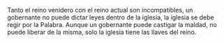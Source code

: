 Tanto el reino venidero con el reino actual son incompatibles, un gobernante no puede dictar leyes dentro de la iglesia,  la iglesia se debe regir por la Palabra.
Aunque un gobernante puede castigar la maldad, no puede liberar de la misma, solo la iglesia tiene las llaves del reino.